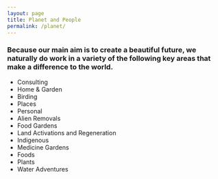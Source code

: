 ```yaml
---
layout: page
title: Planet and People
permalink: /planet/
---
```


<h3>Because our main aim is to create a beautiful future, we naturally do work in a variety of the following key areas that make a difference to the world.</h3>

<ul>
<li>Consulting</li>
<li>Home & Garden</li>
<li>Birding</li>
<li>Places</li>
<li>Personal</li> <!--Body mind emotion balancing + thoughts, habits, actions (sessions)-->
<li>Alien Removals</li>
<li>Food Gardens</li>
<li>Land Activations and Regeneration</li>

<li>Indigenous</li>
<li>Medicine Gardens</li>
<li>Foods</li> <!--Yoghurt-->
<li>Plants</li>
<li>Water Adventures</li><!--Cayak Tours-->
